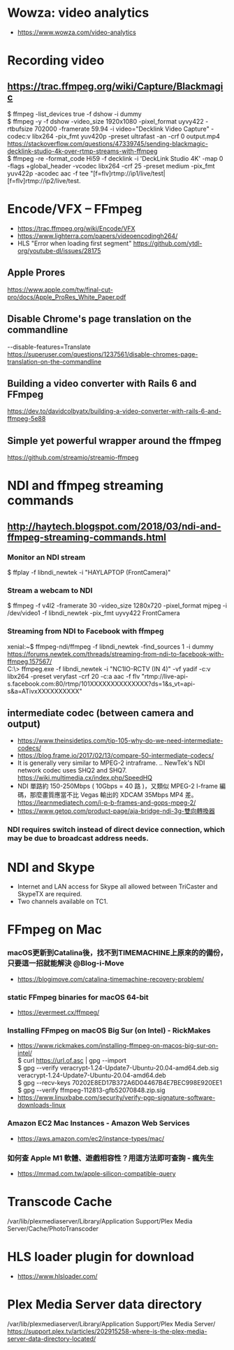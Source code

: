 # Wowza: video analytics
 - https://www.wowza.com/video-analytics
# Recording video
## https://trac.ffmpeg.org/wiki/Capture/Blackmagic
$ ffmpeg -list_devices true -f dshow -i dummy <br>
$ ffmpeg -y -f dshow -video_size 1920x1080 -pixel_format  uyvy422 -rtbufsize 702000 -framerate 59.94 -i video="Decklink Video Capture" -codec:v libx264 -pix_fmt yuv420p -preset ultrafast -an -crf 0  output.mp4 <br>
https://stackoverflow.com/questions/47339745/sending-blackmagic-decklink-studio-4k-over-rtmp-streams-with-ffmpeg <br>
$ ffmpeg -re -format_code Hi59 -f decklink -i 'DeckLink Studio 4K' -map 0 -flags +global_header -vcodec libx264 -crf 25 -preset medium -pix_fmt yuv422p -acodec aac -f tee "[f=flv]rtmp://ip1/live/test|[f=flv]rtmp://ip2/live/test.
# Encode/VFX – FFmpeg
 - https://trac.ffmpeg.org/wiki/Encode/VFX
 - https://www.lighterra.com/papers/videoencodingh264/
 - HLS "Error when loading first segment" https://github.com/ytdl-org/youtube-dl/issues/28175
## Apple Prores
https://www.apple.com/tw/final-cut-pro/docs/Apple_ProRes_White_Paper.pdf
## Disable Chrome's page translation on the commandline
--disable-features=Translate
<br> https://superuser.com/questions/1237561/disable-chromes-page-translation-on-the-commandline
## Building a video converter with Rails 6 and FFmpeg
https://dev.to/davidcolbyatx/building-a-video-converter-with-rails-6-and-ffmpeg-5e88
## Simple yet powerful wrapper around the ffmpeg 
https://github.com/streamio/streamio-ffmpeg
# NDI and ffmpeg streaming commands
## http://haytech.blogspot.com/2018/03/ndi-and-ffmpeg-streaming-commands.html
### Monitor an NDI stream
$ ffplay -f libndi_newtek -i "HAYLAPTOP (FrontCamera)" <br>
### Stream a webcam to NDI
$ ffmpeg -f v4l2 -framerate 30 -video_size 1280x720 -pixel_format mjpeg -i /dev/video1 -f libndi_newtek -pix_fmt uyvy422 FrontCamera
### Streaming from NDI to Facebook with ffmpeg
xenial:~$ ffmpeg-ndi/ffmpeg -f libndi_newtek -find_sources 1 -i dummy
https://forums.newtek.com/threads/streaming-from-ndi-to-facebook-with-ffmpeg.157567/ <br>
C:\\> ffmpeg.exe -f libndi_newtek -i "NC1IO-RCTV (IN 4)" -vf yadif -c:v libx264 -preset veryfast -crf 20 -c:a aac -f flv "rtmp://live-api-s.facebook.com:80/rtmp/101XXXXXXXXXXXXXX?ds=1&s_vt=api-s&a=ATivxXXXXXXXXXX"
## intermediate codec (between camera and output)
 - https://www.theinsidetips.com/tip-105-why-do-we-need-intermediate-codecs/
 - https://blog.frame.io/2017/02/13/compare-50-intermediate-codecs/
 - It is generally very similar to MPEG-2 intraframe. .. NewTek's NDI network codec uses SHQ2 and SHQ7. https://wiki.multimedia.cx/index.php/SpeedHQ
 - NDI 單路約 150-250Mbps ( 10Gbps = 40 路 )，又類似 MPEG-2 I-frame 編碼，那麼畫質應當不比 Vegas 輸出的 XDCAM 35Mbps MP4 差。 https://learnmediatech.com/i-p-b-frames-and-gops-mpeg-2/ 
 - https://www.getop.com/product-page/aja-bridge-ndi-3g-雙向轉換器 
### NDI requires switch instead of direct device connection, which may be due to broadcast address needs.
# NDI and Skype
- Internet and LAN access for Skype all allowed between TriCaster and SkypeTX are required. 
- Two channels available on TC1.
# FFmpeg on Mac
### macOS更新到Catalina後，找不到TIMEMACHINE上原來的的備份，只要這一招就能解決 @Blog-i-Move
 - https://blogimove.com/catalina-timemachine-recovery-problem/
### static FFmpeg binaries for macOS 64-bit
 - https://evermeet.cx/ffmpeg/
### Installing FFmpeg on macOS Big Sur (on Intel) - RickMakes
 - https://www.rickmakes.com/installing-ffmpeg-on-macos-big-sur-on-intel/
<br> $ curl https://url.of.asc | gpg --import
<br> $ gpg --verify veracrypt-1.24-Update7-Ubuntu-20.04-amd64.deb.sig veracrypt-1.24-Update7-Ubuntu-20.04-amd64.deb
<br> $ gpg --recv-keys 70202E8ED17B372A6D04467B4E7BEC998E920EE1
<br> $ gpg --verify ffmpeg-112813-gfb52070848.zip.sig
 - https://www.linuxbabe.com/security/verify-pgp-signature-software-downloads-linux
### Amazon EC2 Mac Instances - Amazon Web Services
 - https://aws.amazon.com/ec2/instance-types/mac/
### 如何查 Apple M1 軟體、遊戲相容性？用這方法即可查詢 - 瘋先生
 - https://mrmad.com.tw/apple-silicon-compatible-query

# Transcode Cache
/var/lib/plexmediaserver/Library/Application Support/Plex Media Server/Cache/PhotoTranscoder 

# HLS loader plugin for download
 - https://www.hlsloader.com/

# Plex Media Server data directory
/var/lib/plexmediaserver/Library/Application Support/Plex Media Server/
 https://support.plex.tv/articles/202915258-where-is-the-plex-media-server-data-directory-located/

